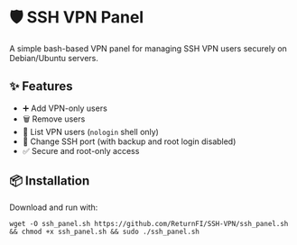 # 🛡️ SSH VPN Panel

A simple bash-based VPN panel for managing SSH VPN users securely on Debian/Ubuntu servers.

## ✨ Features

- ➕ Add VPN-only users
- 🗑️ Remove users
- 📄 List VPN users (`nologin` shell only)
- 🔁 Change SSH port (with backup and root login disabled)
- ✅ Secure and root-only access

## 📦 Installation

Download and run with:

```
wget -O ssh_panel.sh https://github.com/ReturnFI/SSH-VPN/ssh_panel.sh && chmod +x ssh_panel.sh && sudo ./ssh_panel.sh
```
